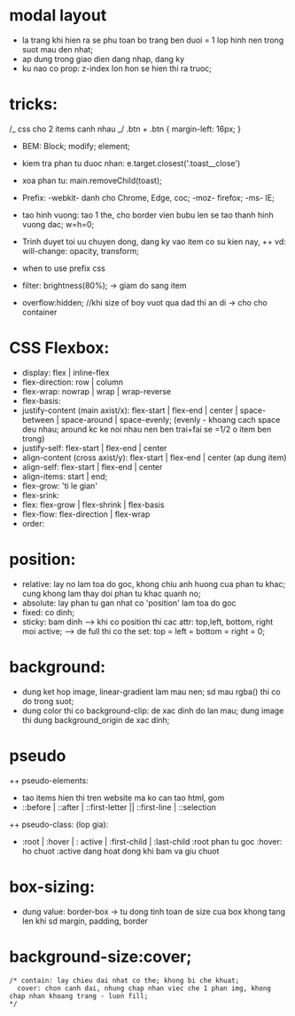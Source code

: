 # modal layout

- la trang khi hien ra se phu toan bo trang ben duoi = 1 lop hinh nen trong suot mau den nhat;
- ap dung trong giao dien dang nhap, dang ky
- ku nao co prop: z-index lon hon se hien thi ra truoc;

# tricks:

/_ css cho 2 items canh nhau _/
.btn + .btn {
margin-left: 16px;
}

- BEM: Block; modify; element;
- kiem tra phan tu duoc nhan: e.target.closest('.toast\_\_close')
- xoa phan tu: main.removeChild(toast);
- Prefix: -webkit- danh cho Chrome, Edge, coc; -moz- firefox; -ms- IE;

- tao hinh vuong: tao 1 the, cho border vien bubu len se tao thanh hinh vuong dac; w=h=0;
- Trinh duyet toi uu chuyen dong, dang ky vao item co su kien nay,
  ++ vd: will-change: opacity, transform;

- when to use prefix css
- filter: brightness(80%); -> giam do sang item
- overflow:hidden; //khi size of boy vuot qua dad thi an di -> cho cho container

# CSS Flexbox:

- display: flex | inline-flex
- flex-direction: row | column
- flex-wrap: nowrap | wrap | wrap-reverse
- flex-basis: <length>
- justify-content (main axist/x): flex-start | flex-end | center | space-between | space-around | space-evenly; (evenly - khoang cach space deu nhau; around kc ke noi nhau nen ben trai+fai se =1/2 o item ben trong)
- justify-self: flex-start | flex-end | center
- align-content (cross axist/y): flex-start | flex-end | center (ap dung item)
- align-self: flex-start | flex-end | center
- align-items: start | end;
- flex-grow: <number> 'ti le gian'
- flex-srink:<number>
- flex: flex-grow | flex-shrink | flex-basis
- flex-flow: flex-direction | flex-wrap
- order: <number>

# position:

- relative: lay no lam toa do goc, khong chiu anh huong cua phan tu khac; cung khong lam thay doi phan tu khac quanh no;
- absolute: lay phan tu gan nhat co 'position' lam toa do goc
- fixed: co dinh;
- sticky: bam dinh
  --> khi co position thi cac attr: top,left, bottom, right moi active;
  --> de full thi co the set: top = left = bottom = right = 0;

# background:

- dung ket hop image, linear-gradient lam mau nen; sd mau rgba() thi co do trong suot;
- dung color thi co background-clip: de xac dinh do lan mau; dung image thi dung background_origin de xac dinh;

# pseudo

++ pseudo-elements:

- tao items hien thi tren website ma ko can tao html, gom
- ::before | ::after | ::first-letter || ::first-line | ::selection

++ pseudo-class: (lop gia):

- :root | :hover | : active | :first-child | :last-child
  :root phan tu goc
  :hover: ho chuot
  :active dang hoat dong khi bam va giu chuot

# box-sizing:

- dung value: border-box -> tu dong tinh toan de size cua box khong tang len khi sd margin, padding, border

# background-size:cover;

    /* contain: lay chieu dai nhat co the; khong bi che khuat;
      cover: chon canh dai, nhung chap nhan viec che 1 phan img, khong chap nhan khoang trang - luon fill;
    */
